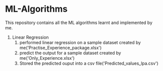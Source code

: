 # ML-Algorithms
This repository contains all the ML algorithms learnt and implemented by me.

1. Linear Regression
   1. performed linear regression on a sample dataset created by me('Practise_Experience_package.xlsx')
   2. predict the output for a sample dataset created by me('Only_Experience.xlsx')
   3. Stored the predicted ouput into a csv file('Predicted_values_lpa.csv')
   
